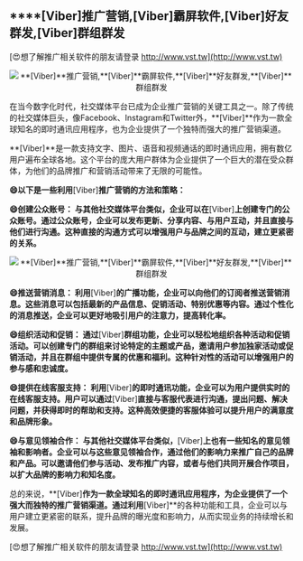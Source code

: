 ## ****[Viber]**推广营销,**[Viber]**霸屏软件,**[Viber]**好友群发,**[Viber]**群组群发**

[😍想了解推广相关软件的朋友请登录 http://www.vst.tw](http://www.vst.tw)

 <center><img src="https://vst.tw/MP4/tuiguang/png/0.png" alt="**[Viber]**推广营销,**[Viber]**霸屏软件,**[Viber]**好友群发,**[Viber]**群组群发"></center>

在当今数字化时代，社交媒体平台已成为企业推广营销的关键工具之一。除了传统的社交媒体巨头，像Facebook、Instagram和Twitter外，**[Viber]**作为一款全球知名的即时通讯应用程序，也为企业提供了一个独特而强大的推广营销渠道。

**[Viber]**是一款支持文字、图片、语音和视频通话的即时通讯应用，拥有数亿用户遍布全球各地。这个平台的庞大用户群体为企业提供了一个巨大的潜在受众群体，为他们的品牌推广和营销活动带来了无限的可能性。

**😄以下是一些利用**[Viber]**推广营销的方法和策略：**

**😄创建公众账号： 与其他社交媒体平台类似，企业可以在**[Viber]**上创建专门的公众账号。通过公众账号，企业可以发布更新、分享内容、与用户互动，并且直接与他们进行沟通。这种直接的沟通方式可以增强用户与品牌之间的互动，建立更紧密的关系。**

 <center><img src="https://vst.tw/MP4/tuiguang/png/3.png" alt="**[Viber]**推广营销,**[Viber]**霸屏软件,**[Viber]**好友群发,**[Viber]**群组群发"></center>

**😄推送营销消息： 利用**[Viber]**的广播功能，企业可以向他们的订阅者推送营销消息。这些消息可以包括最新的产品信息、促销活动、特别优惠等内容。通过个性化的消息推送，企业可以更好地吸引用户的注意力，提高转化率。**

**😄组织活动和促销： 通过**[Viber]**群组功能，企业可以轻松地组织各种活动和促销活动。可以创建专门的群组来讨论特定的主题或产品，邀请用户参加独家活动或促销活动，并且在群组中提供专属的优惠和福利。这种针对性的活动可以增强用户的参与感和忠诚度。**

**😄提供在线客服支持： 利用**[Viber]**的即时通讯功能，企业可以为用户提供实时的在线客服支持。用户可以通过**[Viber]**直接与客服代表进行沟通，提出问题、解决问题，并获得即时的帮助和支持。这种高效便捷的客服体验可以提升用户的满意度和品牌形象。**

**😄与意见领袖合作： 与其他社交媒体平台类似，**[Viber]**上也有一些知名的意见领袖和影响者。企业可以与这些意见领袖合作，通过他们的影响力来推广自己的品牌和产品。可以邀请他们参与活动、发布推广内容，或者与他们共同开展合作项目，以扩大品牌的影响力和知名度。**

总的来说，**[Viber]**作为一款全球知名的即时通讯应用程序，为企业提供了一个强大而独特的推广营销渠道。通过利用**[Viber]**的各种功能和工具，企业可以与用户建立更紧密的联系，提升品牌的曝光度和影响力，从而实现业务的持续增长和发展。

[😍想了解推广相关软件的朋友请登录 http://www.vst.tw](http://www.vst.tw)



